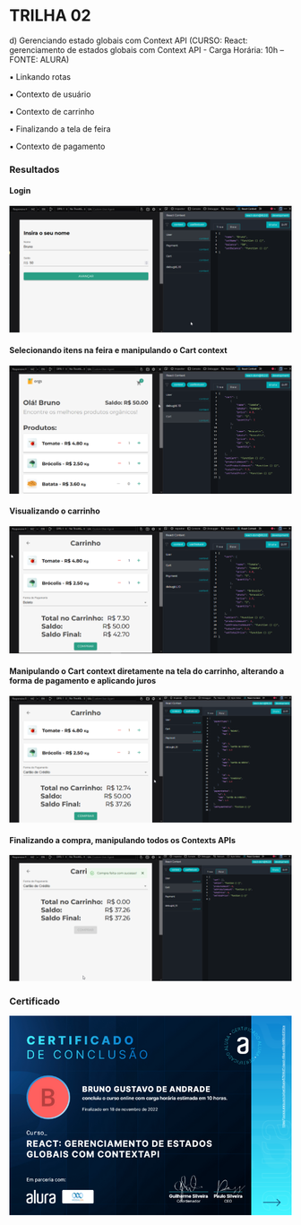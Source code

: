 # TRILHA 02

d) Gerenciando estado globais com Context API (CURSO: React: gerenciamento de estados globais com Context API - Carga Horária: 10h – FONTE: ALURA)

▪ Linkando rotas

▪ Contexto de usuário

▪ Contexto de carrinho

▪ Finalizando a tela de feira

▪ Contexto de pagamento

### Resultados

#### Login

![Login](./public/assets/screenshots/login-1.png)

#### Selecionando itens na feira e manipulando o Cart context

![Feira](./public/assets/screenshots/market-1.png)

#### Visualizando o carrinho

![Carrinho 1](./public/assets/screenshots/cart-1.png)

#### Manipulando o Cart context diretamente na tela do carrinho, alterando a forma de pagamento e aplicando juros

![Carrinho 2](./public/assets/screenshots/cart-2.png)

#### Finalizando a compra, manipulando todos os Contexts APIs

![Carrinho 3](./public/assets/screenshots/cart-3.png)

### Certificado

 ![Certificado](./public/assets/screenshots/certificate.png)
